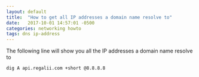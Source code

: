 ```yaml
---
layout: default
title:  "How to get all IP addresses a domain name resolve to"
date:   2017-10-01 14:57:01 -0500
categories: networking howto
tags: dns ip-address
---
```

The following line will show you all the IP addresses a domain name resolve to

```
dig A api.regalii.com +short @8.8.8.8
```

